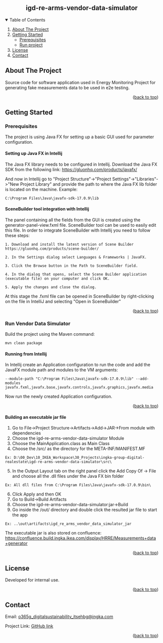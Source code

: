 <h2 align="center"> igd-re-arms-vendor-data-simulator </h2>

<!-- TABLE OF CONTENTS -->
<details open>
  <summary>Table of Contents</summary>
  <ol>
    <li>
      <a href="##about-the-project">About The Project</a>
    </li>
    <li>
      <a href="#getting-started">Getting Started</a>
      <ul>
        <li><a href="#prerequisites">Prerequisites</a></li>
        <li><a href="#run-vendor-data-simulator">Run project</a></li>
      </ul>
    </li>
    <li><a href="#license">License</a></li>
    <li><a href="#contact">Contact</a></li>
  </ol>
</details>



<!-- ABOUT THE PROJECT -->
## About The Project

Source code for software application used in Energy Monitoring Project for generating fake measurements data to be used in e2e testing.

<p align="right">(<a href="#readme-top">back to top</a>)</p>


<!-- GETTING STARTED -->
## Getting Started

### Prerequisites

The project is using Java FX for setting up a basic GUI used for parameter configuration.

#### Setting up Java FX in Intellij

The Java FX library needs to be configured in Intellij. Download the Java FX SDK from the following link: https://gluonhq.com/products/javafx/

And now in Intellij go to "Project Structure"->"Project Settings"->"Libraries"->"New Project Library"
and provide the path to where the Java FX lib folder is located on the machine. Example:

    C:\Program Files\Java\javafx-sdk-17.0.9\lib

#### SceneBuilder tool integration with Intellij

The panel containing all the fields from the GUI is created using the generator-panel-view.fxml file. SceneBuilder tool can be used to easily edit this file. In order to integrate SceneBuilder with Intellij you need to follow these steps:

    1. Download and install the latest version of Scene Builder https://gluonhq.com/products/scene-builder/

    2. In the Settings dialog select Languages & Frameworks | JavaFX.

    3. Click the Browse button in the Path to SceneBuilder field.

    4. In the dialog that opens, select the Scene Builder application (executable file) on your computer and click OK.

    5. Apply the changes and close the dialog.

At this stage the .fxml file can be opened in SceneBuilder by right-clicking on the file in IntelliJ and selecting "Open in SceneBuilder"

<p align="right">(<a href="#readme-top">back to top</a>)</p>

### Run Vendor Data Simulator

Build the project using the Maven command:

    mvn clean package

#### Running from Intellij

In Intellij create an Application configuration to run the code and add the JavaFX module path and modules to the VM arguments:

    --module-path "C:\Program Files\Java\javafx-sdk-17.0.9\lib" --add-modules javafx.fxml,javafx.base,javafx.controls,javafx.graphics,javafx.media

Now run the newly created Application configuration.

<p align="right">(<a href="#readme-top">back to top</a>)</p>

#### Building an executable jar file

1. Go to File->Project Structure->Artifacts->Add->JAR->From module with dependencies
2. Choose the igd-re-arms-vendor-data-simulator Module
3. Choose the MainApplication.class as Main Class
4. Choose the /src/ as the directory for the META-INF/MANIFEST.MF

`Ex: D:\00_Dev\10_IKEA_Workspace\30_Projects\ingka-group-digital-realestate\igd-re-arms-vendor-data-simulator\src\`

5. In the Output Layout tab on the right panel click the Add Copy Of -> File and choose all the .dll files under the Java FX bin folder

`Ex: All dll files from C:\Program Files\Java\javafx-sdk-17.0.9\bin\`

6. Click Apply and then OK
7. Go to Build->Build Artifacts
8. Choose the igd-re-arms-vendor-data-simulator:jar->Build
9. Go inside the /out/ directory and double click the resulted jar file to start the app

`Ex: ..\out\artifacts\igd_re_arms_vendor_data_simulator_jar`

The executable jar is also stored on confluence: https://confluence.build.ingka.ikea.com/display/HRRE/Measurements+data+generator

<p align="right">(<a href="#readme-top">back to top</a>)</p>

<!-- LICENSE -->
## License

Developed for internal use.

<p align="right">(<a href="#readme-top">back to top</a>)</p>

<!-- CONTACT -->
## Contact

Email: [o365g_digitalsustainability_itsehbg@ingka.com](o365g_digitalsustainability_itsehbg@ingka.com)

Project Link: [GitHub link](https://github.com/ingka-group-digital/igd-re-arms-vendor-data-simulator)

<p align="right">(<a href="#readme-top">back to top</a>)</p>
